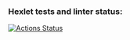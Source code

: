 ### Hexlet tests and linter status:
[![Actions Status](https://github.com/Yanoka2010/frontend-project-46/actions/workflows/hexlet-check.yml/badge.svg)](https://github.com/Yanoka2010/frontend-project-46/actions)